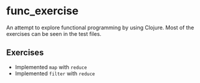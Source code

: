 # func_exercise

An attempt to explore functional programming by using Clojure. Most of 
the exercises can be seen in the test files.

## Exercises

- Implemented `map` with `reduce`
- Implemented `filter` with `reduce`